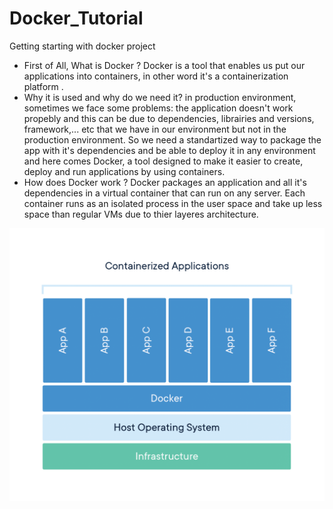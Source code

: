 # Docker_Tutorial
Getting starting with docker project
- First of All, What is Docker ? Docker is a tool that enables us put our applications into containers, in other word it's a containerization platform .
- Why it is used and why do we need it? in production environment, sometimes we face some problems: the application doesn't work propebly and this can be due to dependencies, librairies and versions, framework,... etc that we have in our environment but not in the production environment. So we need a standartized way to package the app with it's dependencies and be able to deploy it in any environment and here comes Docker, a tool designed to make it easier to create, deploy and run applications by using containers.
- How does Docker work ? Docker packages an application and all it's dependencies in a virtual container that can run on any server. Each container runs as an isolated process in the user space and take up less space than regular VMs due to thier layeres architecture.

 <img src="container-what-is-container.png" > 
